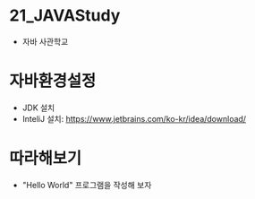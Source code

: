 # 21_JAVAStudy
- 자바 사관학교 

# 자바환경설정
- JDK 설치
- InteliJ 설치: https://www.jetbrains.com/ko-kr/idea/download/
# 따라해보기
- "Hello World" 프로그램을 작성해 보자
